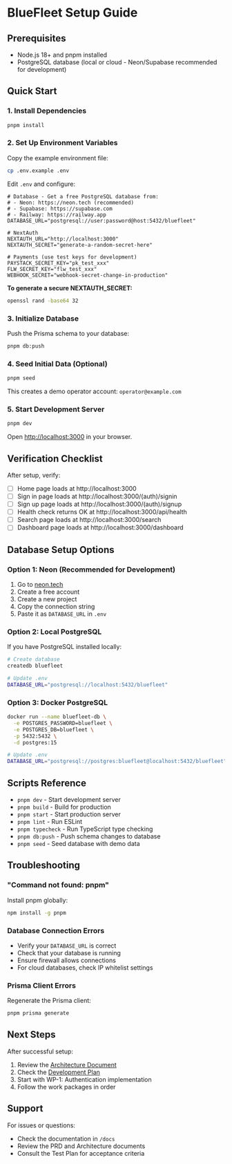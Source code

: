 # BlueFleet Setup Guide

## Prerequisites

- Node.js 18+ and pnpm installed
- PostgreSQL database (local or cloud - Neon/Supabase recommended for development)

## Quick Start

### 1. Install Dependencies

```bash
pnpm install
```

### 2. Set Up Environment Variables

Copy the example environment file:

```bash
cp .env.example .env
```

Edit `.env` and configure:

```env
# Database - Get a free PostgreSQL database from:
# - Neon: https://neon.tech (recommended)
# - Supabase: https://supabase.com
# - Railway: https://railway.app
DATABASE_URL="postgresql://user:password@host:5432/bluefleet"

# NextAuth
NEXTAUTH_URL="http://localhost:3000"
NEXTAUTH_SECRET="generate-a-random-secret-here"

# Payments (use test keys for development)
PAYSTACK_SECRET_KEY="pk_test_xxx"
FLW_SECRET_KEY="flw_test_xxx"
WEBHOOK_SECRET="webhook-secret-change-in-production"
```

**To generate a secure NEXTAUTH_SECRET:**
```bash
openssl rand -base64 32
```

### 3. Initialize Database

Push the Prisma schema to your database:

```bash
pnpm db:push
```

### 4. Seed Initial Data (Optional)

```bash
pnpm seed
```

This creates a demo operator account: `operator@example.com`

### 5. Start Development Server

```bash
pnpm dev
```

Open [http://localhost:3000](http://localhost:3000) in your browser.

## Verification Checklist

After setup, verify:

- [ ] Home page loads at http://localhost:3000
- [ ] Sign in page loads at http://localhost:3000/(auth)/signin
- [ ] Sign up page loads at http://localhost:3000/(auth)/signup
- [ ] Health check returns OK at http://localhost:3000/api/health
- [ ] Search page loads at http://localhost:3000/search
- [ ] Dashboard page loads at http://localhost:3000/dashboard

## Database Setup Options

### Option 1: Neon (Recommended for Development)

1. Go to [neon.tech](https://neon.tech)
2. Create a free account
3. Create a new project
4. Copy the connection string
5. Paste it as `DATABASE_URL` in `.env`

### Option 2: Local PostgreSQL

If you have PostgreSQL installed locally:

```bash
# Create database
createdb bluefleet

# Update .env
DATABASE_URL="postgresql://localhost:5432/bluefleet"
```

### Option 3: Docker PostgreSQL

```bash
docker run --name bluefleet-db \
  -e POSTGRES_PASSWORD=bluefleet \
  -e POSTGRES_DB=bluefleet \
  -p 5432:5432 \
  -d postgres:15

# Update .env
DATABASE_URL="postgresql://postgres:bluefleet@localhost:5432/bluefleet"
```

## Scripts Reference

- `pnpm dev` - Start development server
- `pnpm build` - Build for production
- `pnpm start` - Start production server
- `pnpm lint` - Run ESLint
- `pnpm typecheck` - Run TypeScript type checking
- `pnpm db:push` - Push schema changes to database
- `pnpm seed` - Seed database with demo data

## Troubleshooting

### "Command not found: pnpm"

Install pnpm globally:
```bash
npm install -g pnpm
```

### Database Connection Errors

- Verify your `DATABASE_URL` is correct
- Check that your database is running
- Ensure firewall allows connections
- For cloud databases, check IP whitelist settings

### Prisma Client Errors

Regenerate the Prisma client:
```bash
pnpm prisma generate
```

## Next Steps

After successful setup:

1. Review the [Architecture Document](./blue_fleet_architecture_document_v_1.md)
2. Check the [Development Plan](./blue_fleet_development_plan_v_1.md)
3. Start with WP-1: Authentication implementation
4. Follow the work packages in order

## Support

For issues or questions:
- Check the documentation in `/docs`
- Review the PRD and Architecture documents
- Consult the Test Plan for acceptance criteria

